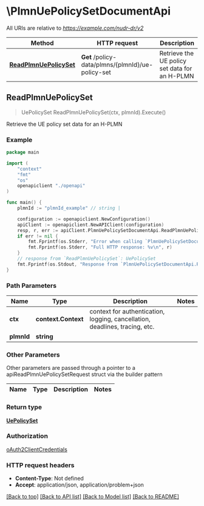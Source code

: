 # \PlmnUePolicySetDocumentApi

All URIs are relative to *https://example.com/nudr-dr/v2*

Method | HTTP request | Description
------------- | ------------- | -------------
[**ReadPlmnUePolicySet**](PlmnUePolicySetDocumentApi.md#ReadPlmnUePolicySet) | **Get** /policy-data/plmns/{plmnId}/ue-policy-set | Retrieve the UE policy set data for an H-PLMN



## ReadPlmnUePolicySet

> UePolicySet ReadPlmnUePolicySet(ctx, plmnId).Execute()

Retrieve the UE policy set data for an H-PLMN

### Example

```go
package main

import (
    "context"
    "fmt"
    "os"
    openapiclient "./openapi"
)

func main() {
    plmnId := "plmnId_example" // string | 

    configuration := openapiclient.NewConfiguration()
    apiClient := openapiclient.NewAPIClient(configuration)
    resp, r, err := apiClient.PlmnUePolicySetDocumentApi.ReadPlmnUePolicySet(context.Background(), plmnId).Execute()
    if err != nil {
        fmt.Fprintf(os.Stderr, "Error when calling `PlmnUePolicySetDocumentApi.ReadPlmnUePolicySet``: %v\n", err)
        fmt.Fprintf(os.Stderr, "Full HTTP response: %v\n", r)
    }
    // response from `ReadPlmnUePolicySet`: UePolicySet
    fmt.Fprintf(os.Stdout, "Response from `PlmnUePolicySetDocumentApi.ReadPlmnUePolicySet`: %v\n", resp)
}
```

### Path Parameters


Name | Type | Description  | Notes
------------- | ------------- | ------------- | -------------
**ctx** | **context.Context** | context for authentication, logging, cancellation, deadlines, tracing, etc.
**plmnId** | **string** |  | 

### Other Parameters

Other parameters are passed through a pointer to a apiReadPlmnUePolicySetRequest struct via the builder pattern


Name | Type | Description  | Notes
------------- | ------------- | ------------- | -------------


### Return type

[**UePolicySet**](UePolicySet.md)

### Authorization

[oAuth2ClientCredentials](../README.md#oAuth2ClientCredentials)

### HTTP request headers

- **Content-Type**: Not defined
- **Accept**: application/json, application/problem+json

[[Back to top]](#) [[Back to API list]](../README.md#documentation-for-api-endpoints)
[[Back to Model list]](../README.md#documentation-for-models)
[[Back to README]](../README.md)

